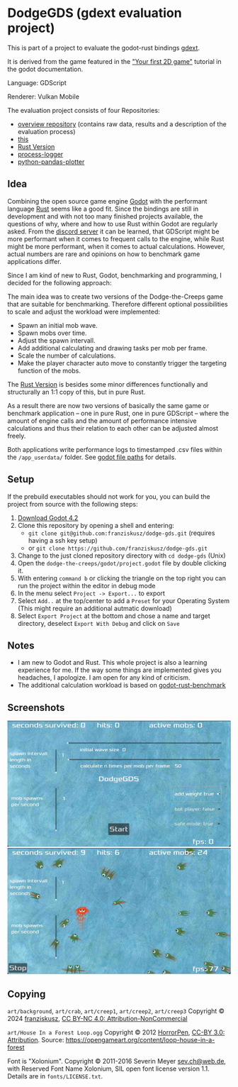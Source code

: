 # DodgeGDS (gdext evaluation project)

This is part of a project to evaluate the godot-rust bindings [gdext](https://github.com/godot-rust/gdext).

It is derived from the game featured in the
["Your first 2D game"](https://docs.godotengine.org/en/latest/getting_started/first_2d_game/index.html)
tutorial in the godot documentation.

Language: GDScript

Renderer: Vulkan Mobile

The evaluation project consists of four Repositories:
- [overview repository](https://github.com/franziskusz/gdext-evaluation) (contains raw data, results and a description of the evaluation process)
- [this](https://github.com/franziskusz/dodge-gds)
- [Rust Version](https://github.com/franziskusz/dodge-r)
- [process-logger](https://github.com/franziskusz/process-logger)
- [python-pandas-plotter](https://github.com/franziskusz/pandas-plotter)

## Idea
Combining the open source game engine [Godot](https://godotengine.org) with the performant language [Rust](https://www.rust-lang.org) seems like a good fit.
Since the bindings are still in development and with not too many finished projects available, the questions of why, where and how to use Rust within Godot are regularly asked.
From the [discord server](https://discord.gg/aKUCJ8rJsc) it can be learned, that GDScript might be more performant when it comes to frequent calls to the engine, while Rust might be more performant, when it comes to actual calculations.
However, actual numbers are rare and opinions on how to benchmark game applications differ.

Since I am kind of new to Rust, Godot, benchmarking and programming, I decided for the following approach:

The main idea was to create two versions of the Dodge-the-Creeps game that are suitable for benchmarking.
Therefore different optional possibilities to scale and adjust the workload were implemented:
 - Spawn an initial mob wave.
 - Spawn mobs over time.
 - Adjust the spawn intervall.
 - Add additional calculating and drawing tasks per mob per frame.
 - Scale the number of calculations.
 - Make the player character auto move to constantly trigger the targeting function of the mobs.

The [Rust Version](https://github.com/franziskusz/dodge-rust) is besides some minor differences functionally and structurally an 1:1 copy of this, but in pure Rust.

As a result there are now two versions of basically the same game or benchmark application – one in pure Rust, one in pure GDScript – where the amount of engine calls and the amount of performance intensive calculations and thus their relation to each other can be adjusted almost freely.

Both applications write performance logs to timestamped .csv files within the `/app_userdata/` folder. See [godot file paths](https://docs.godotengine.org/en/stable/tutorials/io/data_paths.html) for details.

## Setup
If the prebuild executables should not work for you, you can build the project from source with the following steps:
1. [Download Godot 4.2](https://godotengine.org/download/archive/4.2-stable/)
2. Clone this repository by opening a shell and entering:
   - `git clone git@github.com:franziskusz/dodge-gds.git` (requires having a ssh key setup)
   - or `git clone https://github.com/franziskusz/dodge-gds.git` 
4. Change to the just cloned repository directory with `cd dodge-gds` (Unix)
5. Open the `dodge-the-creeps/godot/project.godot` file by double clicking it.
6. With entering `command b` or clicking the triangle on the top right you can run the project within the editor in debug mode
7. In the menu select `Project -> Export...` to export
8. Select `Add..` at the top/center to add a `Preset` for your Operating System (This might require an additional autmatic download)
9. Select `Export Project` at the bottom and chose a name and target directory, deselect `Export With Debug` and click on `Save`


## Notes
- I am new to Godot and Rust. This whole project is also a learning experience for me. If the way some things are implemented gives you headaches, I apologize. I am open for any kind of criticism.
- The additional calculation workload is based on [godot-rust-benchmark](https://github.com/extrawurst/godot-rust-benchmark/tree/main)


## Screenshots

![main_menu](screenshots/dodgegds_main.jpg)
![run](screenshots/dodgegds_run.jpg)

## Copying
`art/background`, `art/crab`, `art/creep1`, `art/creep2`, `art/creep3` Copyright &copy; 2024 [franziskusz](https://github.com/franziskusz), [CC BY-NC 4.0: Attribution-NonCommercial](https://creativecommons.org/licenses/by-nc/4.0/)

`art/House In a Forest Loop.ogg` Copyright &copy; 2012 [HorrorPen](https://opengameart.org/users/horrorpen), [CC-BY 3.0: Attribution](http://creativecommons.org/licenses/by/3.0/). Source: https://opengameart.org/content/loop-house-in-a-forest

Font is "Xolonium". Copyright &copy; 2011-2016 Severin Meyer <sev.ch@web.de>, with Reserved Font Name Xolonium, SIL open font license version 1.1. Details are in `fonts/LICENSE.txt`.
